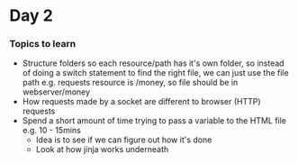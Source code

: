 # Day 2

### Topics to learn

- Structure folders so each resource/path has it's own folder, so instead of doing a switch statement to find the right
file, we can just use the file path e.g. requests resource is /money, so file should be in webserver/money
- How requests made by a socket are different to browser (HTTP) requests
- Spend a short amount of time trying to pass a variable to the HTML file e.g. 10 - 15mins
    - Idea is to see if we can figure out how it's done
    - Look at how jinja works underneath